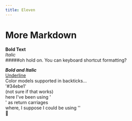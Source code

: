 ```yaml
---
title: Eleven
---
```

# More Markdown
**Bold Text** <br>
_Italic_ <br>
#####oh hold on. You can keyboard shortcut formatting?

***Bold and Italic*** <br>
<ins>Underline</ins> <br>
Color models supported in backticks...<br>
'#34ebe1'<br>
(not sure if that works)<br>
here I've been using '<br>' as return carriages\
where, I suppose I could be using '\'\
:cowboy_hat_face:

